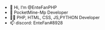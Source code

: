 - 👋 Hi, I’m @EnteFanPHP
- 👀 PocketMine-Mp Developer
- 👨‍💻 PHP, HTML, CSS, JS,PYTHON Developer 
- 📫 discord: EnteFan#8928

<!---
EnteFanPHP/EnteFanPHP is a ✨ special ✨ repository because its `README.md` (this file) appears on your GitHub profile.
You can click the Preview link to take a look at your changes.
--->
